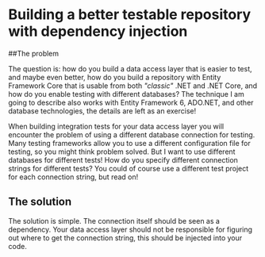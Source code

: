 # Building a better testable repository with dependency injection
##The problem

The question is: how do you build a data access layer that is easier to test, and maybe even better, how do you build a repository with Entity Framework Core that is usable from both *"classic"* .NET and .NET Core, and how do you enable testing with different databases? The technique I am going to describe also works with Entity Framework 6, ADO.NET, and other database technologies, the details are left as an exercise!

When building integration tests for your data access layer you will encounter the problem of using a different database connection for testing. Many testing frameworks allow you to use a different configuration file for testing, so you might think problem solved. But I want to use different databases for different tests! How do you specify different connection strings for different tests? You could of course use a different test project for each connection string, but read on!
## The solution
The solution is simple. The connection itself should be seen as a dependency. Your data access layer should not be responsible for figuring out where to get the connection string, this should be injected into your code.
